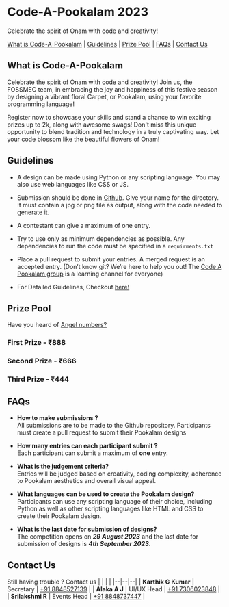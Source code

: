 # Code-A-Pookalam 2023
Celebrate the spirit of Onam with code and creativity! 

[What is Code-A-Pookalam](#what-is-code-a-pookalam) | [Guidelines](#guidelines) | [Prize Pool](#prize-pool) | [FAQs](#faqs) | [Contact Us](#contact-us)

## What is Code-A-Pookalam
Celebrate the spirit of Onam with code and creativity! Join us, the FOSSMEC team, in embracing the joy and happiness of this festive season by designing a vibrant floral Carpet, or Pookalam, using your favorite programming language!

Register now to showcase your skills and stand a chance to win exciting prizes up to 2k, along with awesome swags! Don't miss this unique opportunity to blend tradition and technology in a truly captivating way. Let your code blossom like the beautiful flowers of Onam!

## Guidelines
- A design can be made using Python or any scripting language. You may also use web languages like CSS or JS.

- Submission should be done in [Github](https://github.com/FossMec/Code-A-Pookalam23). Give your name for the directory. It must contain a jpg or png file as output, along with the code needed to generate it.

- A contestant can give a maximum of one entry.

- Try to use only as minimum dependencies as possible. Any dependencies to run the code must be specified in a ```requirments.txt```

- Place a pull request to submit your entries. A merged request is an accepted entry. (Don’t know git? We’re here to help you out! The [Code A Pookalam group](https://t.me/+_P9NMbWQhhRkNTU9) is a learning channel for everyone)

- For Detailed Guidelines, Checkout [here!](https://docs.google.com/document/d/16bRP7FXh7AOdZtVxUcmNj89r1Xs5Zy-GA9_rlnKo2cc/edit#heading=h.x5mzxkfkmu4r)

## Prize Pool
Have you heard of [Angel numbers?](https://www.wellandgood.com/what-are-angel-numbers/)

### First Prize     -   ₹888
### Second Prize    -   ₹666
### Third Prize     -   ₹444

## FAQs

- **How to make submissions ?**\
All submissions are to be made to the Github repository. Participants must create a pull request to submit their Pookalam designs

- **How many entries can each participant submit ?**\
Each participant can submit a maximum of **one** entry.

- **What is the judgement criteria?**\
Entries will be judged based on creativity, coding complexity, adherence to Pookalam aesthetics and overall visual appeal.

- **What languages can be used to create the Pookalam design?**\
Participants can use any scripting language of their choice, including Python as well as other scripting languages like HTML and CSS to create their Pookalam design.

- **What is the last date for submission of designs?**\
The competition opens on ***29 August 2023*** and the last date for submission of designs is ***4th September 2023***.
## Contact Us
Still having trouble ? Contact us
| | | |
|--|--|--|
| **Karthik G Kumar** | Secretary  | [+91 8848527139](tel:918848527139) |
| **Alaka A J** | UI/UX Head  | [+91 7306023848](tel:917306023848) |
| **Srilakshmi R** | Events Head  | [+91 8848737447](tel:918848737447) |